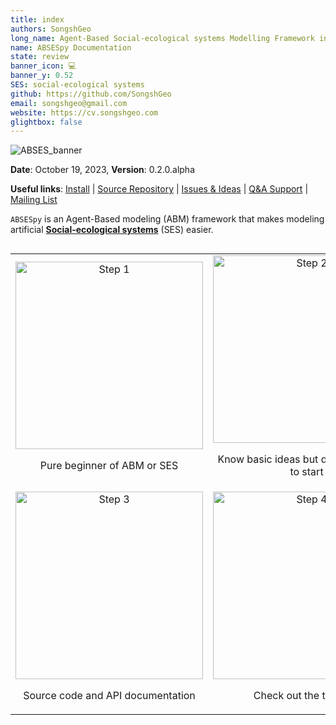 ```yaml
---
title: index
authors: SongshGeo
long_name: Agent-Based Social-ecological systems Modelling Framework in Python
name: ABSESpy Documentation
state: review
banner_icon: 💻
banner_y: 0.52
SES: social-ecological systems
github: https://github.com/SongshGeo
email: songshgeo@gmail.com
website: https://cv.songshgeo.com
glightbox: false
---
```

![ABSES_banner](https://songshgeo-picgo-1302043007.cos.ap-beijing.myqcloud.com/uPic/CleanShot%202023-10-19%20at%2019.08.12@2x.png)

<!-- Language: [English Readme](#) | [简体中文](README_ch) -->

**Date**: October 19, 2023, **Version**: 0.2.0.alpha

**Useful links**: [Install](home/install.md) | [Source Repository](https://github.com/ABSESpy/ABSESpy) | [Issues & Ideas](https://github.com/ABSESpy/ABSESpy/issues) | [Q&A Support](https://github.com/ABSESpy/ABSESpy/discussions) | [Mailing List](https://groups.google.com/g/absespy)

`ABSESpy` is an Agent-Based modeling (ABM) framework that makes modeling artificial **[Social-ecological systems](https://songshgeo.github.io/ABSESpy/docs/about/)** (SES) easier.

<div style="display: flex; justify-content: center;">
<table>
    <tr>
        <td style="text-align: center;">
            <a href="https://absespy.github.io/ABSESpy/examples/gallery/">
                <img src="https://songshgeo-picgo-1302043007.cos.ap-beijing.myqcloud.com/uPic/D6J1Gj.png" alt="Step 1" width="300"/>
            </a>
            <p>Pure beginner of ABM or SES</p>
        </td>
        <td style="text-align: center;">
            <a href="https://absespy.github.io/ABSESpy/wiki/about/">
                <img src="https://songshgeo-picgo-1302043007.cos.ap-beijing.myqcloud.com/uPic/9324755_wiki_wikipedia_book_directory_ebook_icon.png" alt="Step 2" width="300"/>
            </a>
            <p>Know basic ideas but don't know how to start</p>
        </td>
    </tr>
    <tr>
        <td style="text-align: center;">
            <a href="https://absespy.github.io/ABSESpy/api/model/">
                <img src="https://songshgeo-picgo-1302043007.cos.ap-beijing.myqcloud.com/uPic/1238311_div_div%20coding_html_html%20coding_source%20code_icon.png" alt="Step 3" width="300"/>
            </a>
            <p>Source code and API documentation</p>
        </td>
        <td style="text-align: center;">
            <a href="https://absespy.github.io/ABSESpy/tutorial/beginner/use_example/">
                <img src="https://songshgeo-picgo-1302043007.cos.ap-beijing.myqcloud.com/uPic/942329_computer_internet_laptop_learn_teach_icon.png" alt="Step 4" width="300"/>
            </a>
            <p>Check out the tutorials</p>
        </td>
    </tr>
</table>
</div>
